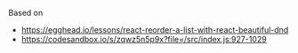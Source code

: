 Based on
* https://egghead.io/lessons/react-reorder-a-list-with-react-beautiful-dnd
* https://codesandbox.io/s/zqwz5n5p9x?file=/src/index.js:927-1029

